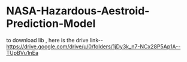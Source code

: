 # NASA-Hazardous-Aestroid-Prediction-Model
to download lib , here is the drive link--https://drive.google.com/drive/u/0/folders/1jDy3k_n7-NCx28P5Ap1A--TUpBVu1nEa
